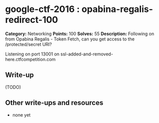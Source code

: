 # google-ctf-2016 : opabina-regalis-redirect-100

**Category:** Networking
**Points:** 100
**Solves:** 55
**Description:**
Following on from Opabina Regalis - Token Fetch, can you get access to the /protected/secret URI?

Listening on port 13001 on ssl-added-and-removed-here.ctfcompetition.com


## Write-up

(TODO)

## Other write-ups and resources

* none yet
